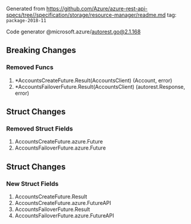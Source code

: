 Generated from https://github.com/Azure/azure-rest-api-specs/tree//specification/storage/resource-manager/readme.md tag: `package-2018-11`

Code generator @microsoft.azure/autorest.go@2.1.168

## Breaking Changes

### Removed Funcs

1. *AccountsCreateFuture.Result(AccountsClient) (Account, error)
1. *AccountsFailoverFuture.Result(AccountsClient) (autorest.Response, error)

## Struct Changes

### Removed Struct Fields

1. AccountsCreateFuture.azure.Future
1. AccountsFailoverFuture.azure.Future

## Struct Changes

### New Struct Fields

1. AccountsCreateFuture.Result
1. AccountsCreateFuture.azure.FutureAPI
1. AccountsFailoverFuture.Result
1. AccountsFailoverFuture.azure.FutureAPI
